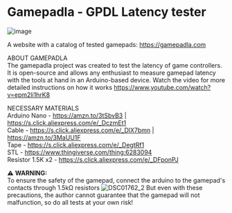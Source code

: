 # Gamepadla - GPDL Latency tester
![image](https://github.com/cakama3a/GPDL/assets/15096106/aef7f17d-5816-456e-bc39-dc412e1ee856)

A website with a catalog of tested gamepads: https://gamepadla.com  

ABOUT GAMEPADLA  
The gamepadla project was created to test the latency of game controllers. It is open-source and allows any enthusiast to measure gamepad latency with the tools at hand in an Arduino-based device.
Watch the video for more detailed instructions on how it works https://www.youtube.com/watch?v=epm2li1hrK8  
  
NECESSARY MATERIALS  
Arduino Nano - https://amzn.to/3tSbvB3 | https://s.click.aliexpress.com/e/_DczmEt1  
Cable - https://s.click.aliexpress.com/e/_DlX7bmn | https://amzn.to/3MaUU1F  
Tape - https://s.click.aliexpress.com/e/_DegtRf1  
STL - https://www.thingiverse.com/thing:6283094  
Resistor 1.5K x2 - https://s.click.aliexpress.com/e/_DFponPJ

⚠️ **WARNING:**  
To ensure the safety of the gamepad, connect the arduino to the gamepad's contacts through 1.5kΩ resistors
![DSC01762_2](https://github.com/cakama3a/GPDL/assets/15096106/05322302-6f0e-494a-adc2-253bdd8cb30b)
But even with these precautions, the author cannot guarantee that the gamepad will not malfunction, so do all tests at your own risk!  

